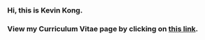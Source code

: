 ### Hi, this is Kevin Kong.
### View my Curriculum Vitae page by clicking on [this link](https://YEEKIN.github.io/Kevin-Kong/).
